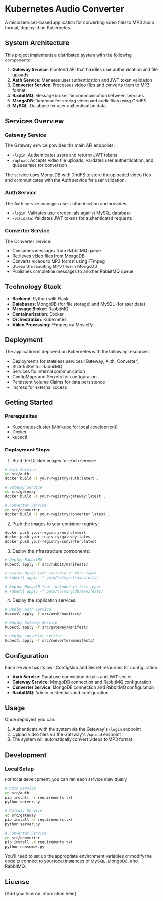 # Kubernetes Audio Converter

A microservices-based application for converting video files to MP3 audio format, deployed on Kubernetes.

## System Architecture

This project implements a distributed system with the following components:

1. **Gateway Service**: Frontend API that handles user authentication and file uploads
2. **Auth Service**: Manages user authentication and JWT token validation
3. **Converter Service**: Processes video files and converts them to MP3 format
4. **RabbitMQ**: Message broker for communication between services
5. **MongoDB**: Database for storing video and audio files using GridFS
6. **MySQL**: Database for user authentication data

## Services Overview

### Gateway Service

The Gateway service provides the main API endpoints:
- `/login`: Authenticates users and returns JWT tokens
- `/upload`: Accepts video file uploads, validates user authentication, and queues files for conversion

The service uses MongoDB with GridFS to store the uploaded video files and communicates with the Auth service for user validation.

### Auth Service

The Auth service manages user authentication and provides:
- `/login`: Validates user credentials against MySQL database
- `/validate`: Validates JWT tokens for authenticated requests

### Converter Service

The Converter service:
- Consumes messages from RabbitMQ queue
- Retrieves video files from MongoDB
- Converts videos to MP3 format using FFmpeg
- Stores the resulting MP3 files in MongoDB
- Publishes completion messages to another RabbitMQ queue

## Technology Stack

- **Backend**: Python with Flask
- **Databases**: MongoDB (for file storage) and MySQL (for user data)
- **Message Broker**: RabbitMQ
- **Containerization**: Docker
- **Orchestration**: Kubernetes
- **Video Processing**: FFmpeg via MoviePy

## Deployment

The application is deployed on Kubernetes with the following resources:

- Deployments for stateless services (Gateway, Auth, Converter)
- StatefulSet for RabbitMQ
- Services for internal communication
- ConfigMaps and Secrets for configuration
- Persistent Volume Claims for data persistence
- Ingress for external access

## Getting Started

### Prerequisites

- Kubernetes cluster (Minikube for local development)
- Docker
- kubectl

### Deployment Steps

1. Build the Docker images for each service:

```bash
# Auth Service
cd src/auth
docker build -t your-registry/auth:latest .

# Gateway Service
cd src/gateway
docker build -t your-registry/gateway:latest .

# Converter Service
cd src/converter
docker build -t your-registry/converter:latest .
```

2. Push the images to your container registry:

```bash
docker push your-registry/auth:latest
docker push your-registry/gateway:latest
docker push your-registry/converter:latest
```

3. Deploy the infrastructure components:

```bash
# Deploy RabbitMQ
kubectl apply -f src/rabbit/manifests/

# Deploy MySQL (not included in this repo)
# kubectl apply -f path/to/mysql/manifests/

# Deploy MongoDB (not included in this repo)
# kubectl apply -f path/to/mongodb/manifests/
```

4. Deploy the application services:

```bash
# Deploy Auth Service
kubectl apply -f src/auth/manifest/

# Deploy Gateway Service
kubectl apply -f src/gateway/manifest/

# Deploy Converter Service
kubectl apply -f src/converter/manifests/
```

## Configuration

Each service has its own ConfigMap and Secret resources for configuration:

- **Auth Service**: Database connection details and JWT secret
- **Gateway Service**: MongoDB connection and RabbitMQ configuration
- **Converter Service**: MongoDB connection and RabbitMQ configuration
- **RabbitMQ**: Admin credentials and configuration

## Usage

Once deployed, you can:

1. Authenticate with the system via the Gateway's `/login` endpoint
2. Upload video files via the Gateway's `/upload` endpoint
3. The system will automatically convert videos to MP3 format

## Development

### Local Setup

For local development, you can run each service individually:

```bash
# Auth Service
cd src/auth
pip install -r requirements.txt
python server.py

# Gateway Service
cd src/gateway
pip install -r requirements.txt
python server.py

# Converter Service
cd src/converter
pip install -r requirements.txt
python consumer.py
```

You'll need to set up the appropriate environment variables or modify the code to connect to your local instances of MySQL, MongoDB, and RabbitMQ.

## License

[Add your license information here]